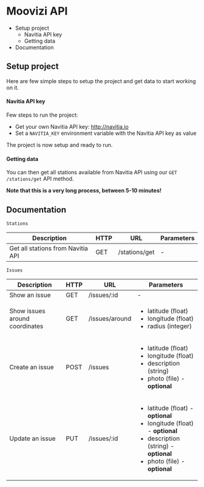 # Moovizi API

- Setup project
  - Navitia API key
  - Getting data
- Documentation

## Setup project

Here are few simple steps to setup the project and get data to start working on it.

#### Navitia API key

Few steps to run the project:
- Get your own Navitia API key: http://navitia.io
- Set a `NAVITIA_KEY` environment variable with the Navitia API key as value

The project is now setup and ready to run.

#### Getting data

You can then get all stations available from Navitia API using our `GET /stations/get` API method.

**Note that this is a very long process, between 5-10 minutes!**

## Documentation

`Stations`
<table>
  <thead>
    <tr>
      <th>Description</th>
      <th>HTTP</th>
      <th>URL</th>
      <th>Parameters</th>
    </tr>
  </thead>
  <tbody>
    <tr>
      <td>Get all stations from Navitia API</td>
      <td>GET</td>
      <td>/stations/get</td>
      <td>-</td>
    </tr>
  </tbody>
</table>

`Issues`
<table>
  <thead>
    <tr>
      <th>Description</th>
      <th>HTTP</th>
      <th>URL</th>
      <th>Parameters</th>
    </tr>
  </thead>
  <tbody>
    <tr>
      <td>Show an issue</td>
      <td>GET</td>
      <td>/issues/:id</td>
      <td>-</td>
    </tr>
    <tr>
      <td>Show issues around coordinates</td>
      <td>GET</td>
      <td>/issues/around</td>
      <td>
        <ul>
          <li>latitude (float)</li>
          <li>longitude (float)</li>
          <li>radius (integer)</li>
        </ul>
      </td>
    </tr>
    <tr>
      <td>Create an issue</td>
      <td>POST</td>
      <td>/issues</td>
      <td>
        <ul>
          <li>latitude (float)</li>
          <li>longitude (float)</li>
          <li>description (string)</li>
          <li>photo (file) - <b>optional</b></li>
        </ul>
      </td>
    </tr>
    <tr>
      <td>Update an issue</td>
      <td>PUT</td>
      <td>/issues/:id</td>
      <td>
        <ul>
          <li>latitude (float) - <b>optional</b></li>
          <li>longitude (float) - <b>optional</b></li>
          <li>description (string) - <b>optional</b></li>
          <li>photo (file) - <b>optional</b></li>
        </ul>
      </td>
    </tr>
  </tbody>
</table>
